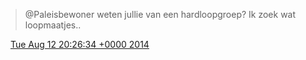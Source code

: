 > @Paleisbewoner weten jullie van een hardloopgroep? Ik zoek wat loopmaatjes\.\.

<img src="../../media/tweet.ico" width="12" /> [Tue Aug 12 20:26:34 +0000 2014](https://twitter.com/DromerDenker/status/499290868130807808)